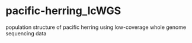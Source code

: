 # pacific-herring_lcWGS
population structure of pacific herring using low-coverage whole genome sequencing data
